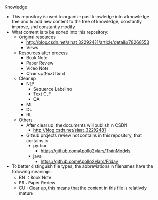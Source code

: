 Knowledge

- This repository is used to organize past knowledge into a knowledge tree and to add new content to the tree of knowledge, constantly improve, and constantly modify
- What content is to be sorted into this repository:
  - Original resources
    - http://blog.csdn.net/sinat_32292481/article/details/78268553
    - Views
  - Resources after process
    - Book Note 
    - Paper Review
    - Video Note
    - Clear up(Next Item)
  - Clear up
    - NLP
      - Sequence Labeling
      - Text CLF
      - QA
    - ML
    - DL
    - RL
  - Others
    - After clear up, the documents will publish in CSDN
      - http://blog.csdn.net/sinat_32292481
    - Github projects review not contains in this repository,  that contains in 
      - python
        - https://github.com/Apollo2Mars/TrainModels
      - java 
        - https://github.com/Apollo2Mars/Friday
- To better distinguish file types, the abbreviations in filenames have the following meanings:
  - BN ：Book Note
  - PR : Paper Review
  - CU : Clear up, this means that the content in this file is relatively mature

